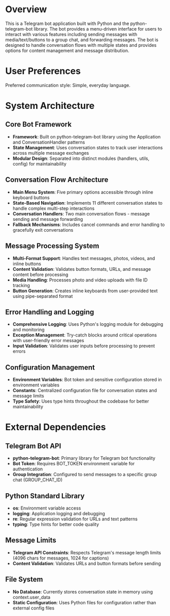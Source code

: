 # Overview

This is a Telegram bot application built with Python and the python-telegram-bot library. The bot provides a menu-driven interface for users to interact with various features including sending messages with media/text/buttons to a group chat, and forwarding messages. The bot is designed to handle conversation flows with multiple states and provides options for content management and message distribution.

# User Preferences

Preferred communication style: Simple, everyday language.

# System Architecture

## Core Bot Framework
- **Framework**: Built on python-telegram-bot library using the Application and ConversationHandler patterns
- **State Management**: Uses conversation states to track user interactions across multiple message exchanges
- **Modular Design**: Separated into distinct modules (handlers, utils, config) for maintainability

## Conversation Flow Architecture
- **Main Menu System**: Five primary options accessible through inline keyboard buttons
- **State-Based Navigation**: Implements 11 different conversation states to handle complex multi-step interactions
- **Conversation Handlers**: Two main conversation flows - message sending and message forwarding
- **Fallback Mechanisms**: Includes cancel commands and error handling to gracefully exit conversations

## Message Processing System
- **Multi-Format Support**: Handles text messages, photos, videos, and inline buttons
- **Content Validation**: Validates button formats, URLs, and message content before processing
- **Media Handling**: Processes photo and video uploads with file ID tracking
- **Button Generation**: Creates inline keyboards from user-provided text using pipe-separated format

## Error Handling and Logging
- **Comprehensive Logging**: Uses Python's logging module for debugging and monitoring
- **Exception Management**: Try-catch blocks around critical operations with user-friendly error messages
- **Input Validation**: Validates user inputs before processing to prevent errors

## Configuration Management
- **Environment Variables**: Bot token and sensitive configuration stored in environment variables
- **Constants**: Centralized configuration file for conversation states and message limits
- **Type Safety**: Uses type hints throughout the codebase for better maintainability

# External Dependencies

## Telegram Bot API
- **python-telegram-bot**: Primary library for Telegram bot functionality
- **Bot Token**: Requires BOT_TOKEN environment variable for authentication
- **Group Integration**: Configured to send messages to a specific group chat (GROUP_CHAT_ID)

## Python Standard Library
- **os**: Environment variable access
- **logging**: Application logging and debugging
- **re**: Regular expression validation for URLs and text patterns
- **typing**: Type hints for better code quality

## Message Limits
- **Telegram API Constraints**: Respects Telegram's message length limits (4096 chars for messages, 1024 for captions)
- **Content Validation**: Validates URLs and button formats before sending

## File System
- **No Database**: Currently stores conversation state in memory using context.user_data
- **Static Configuration**: Uses Python files for configuration rather than external config files